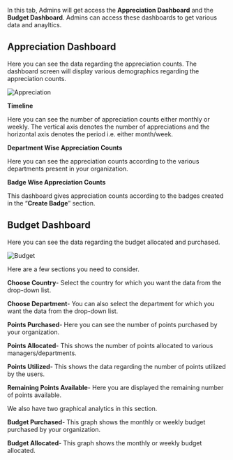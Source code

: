 In this tab, Admins will get access the **Appreciation Dashboard** and the **Budget Dashboard**. Admins can access these dashboards to get various data and anayltics. 

## Appreciation Dashboard

Here you can see the data regarding the appreciation counts. The dashboard screen will display various demographics regarding the appreciation counts. 

![Appreciation](https://user-images.githubusercontent.com/48199047/83106172-a4b69d00-a0d9-11ea-901a-9c8bb1572e28.png)

**Timeline**

Here you can see the number of appreciation counts either monthly or weekly. The vertical axis denotes the number of appreciations and the horizontal axis denotes the period i.e. either month/week. 

**Department Wise Appreciation Counts**

Here you can see the appreciation counts according to the various departments present in your organization. 

**Badge Wise Appreciation Counts**

This dashboard gives appreciation counts according to the badges created in the “**Create Badge**” section. 


## Budget Dashboard

Here you can see the data regarding the budget allocated and purchased. 

![Budget](https://user-images.githubusercontent.com/48199047/83106284-d29be180-a0d9-11ea-9ae2-948660b70591.png)

Here are a few sections you need to consider. 

**Choose Country**- Select the country for which you want the data from the drop-down list. 

**Choose Department**- You can also select the department for which you want the data from the drop-down list.

**Points Purchased**- Here you can see the number of points purchased by your organization.

**Points Allocated**- This shows the number of points allocated to various managers/departments. 

**Points Utilized**- This shows the data regarding the number of points utilized by the users.

**Remaining Points Available**- Here you are displayed the remaining number of points available.


We also have two graphical analytics in this section. 

**Budget Purchased**- This graph shows the monthly or weekly budget purchased by your organization.

**Budget Allocated**- This graph shows the monthly or weekly budget allocated.

